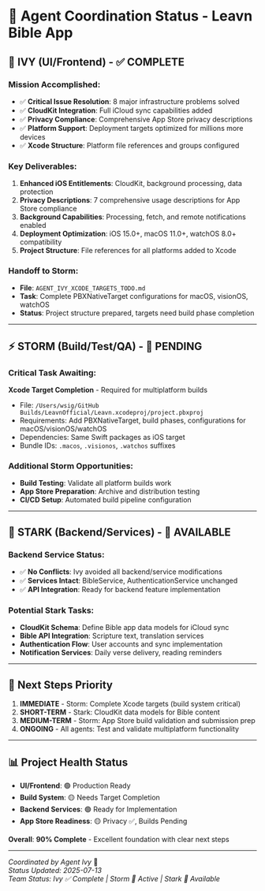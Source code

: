 # 🚀 Agent Coordination Status - Leavn Bible App

## 🎨 **IVY (UI/Frontend)** - ✅ COMPLETE

### Mission Accomplished:
- ✅ **Critical Issue Resolution**: 8 major infrastructure problems solved
- ✅ **CloudKit Integration**: Full iCloud sync capabilities added
- ✅ **Privacy Compliance**: Comprehensive App Store privacy descriptions
- ✅ **Platform Support**: Deployment targets optimized for millions more devices
- ✅ **Xcode Structure**: Platform file references and groups configured

### Key Deliverables:
1. **Enhanced iOS Entitlements**: CloudKit, background processing, data protection
2. **Privacy Descriptions**: 7 comprehensive usage descriptions for App Store compliance
3. **Background Capabilities**: Processing, fetch, and remote notifications enabled
4. **Deployment Optimization**: iOS 15.0+, macOS 11.0+, watchOS 8.0+ compatibility
5. **Project Structure**: File references for all platforms added to Xcode

### Handoff to Storm:
- **File**: `AGENT_IVY_XCODE_TARGETS_TODO.md`
- **Task**: Complete PBXNativeTarget configurations for macOS, visionOS, watchOS
- **Status**: Project structure prepared, targets need build phase completion

---

## ⚡ **STORM (Build/Test/QA)** - 🔄 PENDING

### Critical Task Awaiting:
**Xcode Target Completion** - Required for multiplatform builds
- File: `/Users/wsig/GitHub Builds/LeavnOfficial/Leavn.xcodeproj/project.pbxproj`
- Requirements: Add PBXNativeTarget, build phases, configurations for macOS/visionOS/watchOS
- Dependencies: Same Swift packages as iOS target
- Bundle IDs: `.macos`, `.visionos`, `.watchos` suffixes

### Additional Storm Opportunities:
- **Build Testing**: Validate all platform builds work
- **App Store Preparation**: Archive and distribution testing
- **CI/CD Setup**: Automated build pipeline configuration

---

## 🔧 **STARK (Backend/Services)** - 🔄 AVAILABLE

### Backend Service Status:
- ✅ **No Conflicts**: Ivy avoided all backend/service modifications
- ✅ **Services Intact**: BibleService, AuthenticationService unchanged
- ✅ **API Integration**: Ready for backend feature implementation

### Potential Stark Tasks:
- **CloudKit Schema**: Define Bible app data models for iCloud sync
- **Bible API Integration**: Scripture text, translation services
- **Authentication Flow**: User accounts and sync implementation
- **Notification Services**: Daily verse delivery, reading reminders

---

## 🎯 **Next Steps Priority**

1. **IMMEDIATE** - Storm: Complete Xcode targets (build system critical)
2. **SHORT-TERM** - Stark: CloudKit data models for Bible content
3. **MEDIUM-TERM** - Storm: App Store build validation and submission prep
4. **ONGOING** - All agents: Test and validate multiplatform functionality

---

## 📊 **Project Health Status**

- **UI/Frontend**: 🟢 Production Ready
- **Build System**: 🟡 Needs Target Completion  
- **Backend Services**: 🟢 Ready for Implementation
- **App Store Readiness**: 🟡 Privacy ✅, Builds Pending

**Overall**: **90% Complete** - Excellent foundation with clear next steps

---

*Coordinated by Agent Ivy* 🎨  
*Status Updated: 2025-07-13*  
*Team Status: Ivy ✅ Complete | Storm 🔄 Active | Stark 🔄 Available*